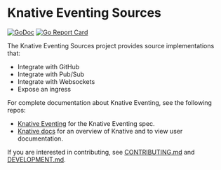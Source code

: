 # Knative Eventing Sources

[![GoDoc](https://godoc.org/github.com/knative/eventing-sources?status.svg)](https://godoc.org/github.com/knative/eventing-sources)
[![Go Report Card](https://goreportcard.com/badge/knative/eventing-sources)](https://goreportcard.com/report/knative/eventing-sources)

The Knative Eventing Sources project provides source implementations that:

- Integrate with GitHub
- Integrate with Pub/Sub
- Integrate with Websockets
- Expose an ingress

For complete documentation about Knative Eventing, see the following repos:

- [Knative Eventing](https://www.knative.dev/docs/eventing/) for the Knative
  Eventing spec.
- [Knative docs](https://www.knative.dev/docs/) for an overview of Knative and
  to view user documentation.

If you are interested in contributing, see [CONTRIBUTING.md](./CONTRIBUTING.md)
and [DEVELOPMENT.md](./DEVELOPMENT.md).
